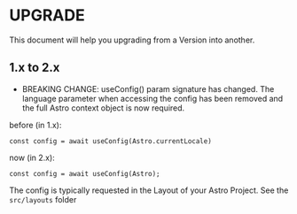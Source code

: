 # UPGRADE

This document will help you upgrading from a Version into another.

## 1.x to 2.x

- BREAKING CHANGE: useConfig() param signature has changed. The language parameter when accessing the config has been removed and the full Astro context object is now required.

before (in 1.x):

```astro
const config = await useConfig(Astro.currentLocale)
```

now (in 2.x):

```astro
const config = await useConfig(Astro);
```

The config is typically requested in the Layout of your Astro Project. See the `src/layouts` folder
